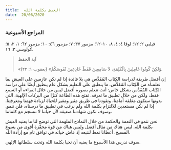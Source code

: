 ```yaml
---
title:  العيش بكلمة الله
date:  20/06/2020
---
```


### المراجع الأسبوعية
فيلبي ٢: ١٢؛ لوقا ٤: ٤، ٨، ١٠-١٢؛ مزمور ٣٧: ٧؛ مزمور ٤٦: ١٠؛ مزمور ٦٢: ١، ٢، ٥؛ كولوسي ٣: ١٦.

> <p>آية الحفظ</p>
> «وَلكِنْ كُونُوا عَامِلِينَ بِالْكَلِمَةِ، لاَ سَامِعِينَ فَقَطْ خَادِعِينَ نُفُوسَكُمْ» (يعقوب ١: ٢٢).

إن أفضل طريقة لدراسة الكِتَاب المُقَدَّس هي بلا فائدة إذا لم نكن عازمين على العيش بما تعلمناه من الكِتَاب المُقَدَّس. ما ينطبق على التعليم بشكل عام ينطبق أيضًا على دراسة الكِتَاب المُقَدَّس بشكل خاص: أنت تتعلم بصورة أفضل ليس من خلال القراءة أو السمع فقط، ولكن من خلال تطبيق ما تعرفه. تفتح هذه الطاعة كنزًا من البركات الإلهية، التي بدونها ستكون مغلقة أمامنا، وتقودنا في طريق مثير ومغير للحياة لزيادة فهمنا ومعرفتنا. إذا لم نكن مستعدين للالتزام بكلمة الله ولم نرغب في تطبيق ما درسناه، فلن ننمو. وسوف تكون شهادتنا ضعيفة لأن حياتنا لا تنسجم مع كلماتنا.

نحن ننمو في النعمة والحكمة من خلال النماذج الملهمة التي توضح لنا ما يعنيه العيش بكلمة الله. ليس هناك من مثال أفضل وليس هناك من قوة محفّزة أقوى من يسوع المسيح. أعطانا نمط لنتبعه إذ عاش حياته في توافق تام مع إرادة الله.

سوف ندرس هذا الأسبوع ما يعنيه أن نحيا بكلمة الله وتحت سلطانها الإلهي.
